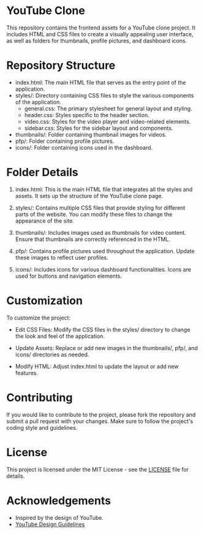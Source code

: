 # YouTube Clone

This repository contains the frontend assets for a YouTube clone project. It includes HTML and CSS files to create a visually appealing user interface, as well as folders for thumbnails, profile pictures, and dashboard icons.

# Repository Structure

- index.html: The main HTML file that serves as the entry point of the application.
- styles/: Directory containing CSS files to style the various components of the application.
  - general.css: The primary stylesheet for general layout and styling.
  - header.css: Styles specific to the header section.
  - video.css: Styles for the video player and video-related elements.
  - sidebar.css: Styles for the sidebar layout and components.
- thumbnails/: Folder containing thumbnail images for videos.
- pfp/: Folder containing profile pictures.
- icons/: Folder containing icons used in the dashboard.

# Folder Details

1. index.html: This is the main HTML file that integrates all the styles and assets. It sets up the structure of the YouTube clone page.

2. styles/: Contains multiple CSS files that provide styling for different parts of the website. You can modify these files to change the appearance of the site.

3. thumbnails/: Includes images used as thumbnails for video content. Ensure that thumbnails are correctly referenced in the HTML.

4. pfp/: Contains profile pictures used throughout the application. Update these images to reflect user profiles.

5. icons/: Includes icons for various dashboard functionalities. Icons are used for buttons and navigation elements.

# Customization

To customize the project:

- Edit CSS Files: Modify the CSS files in the styles/ directory to change the look and feel of the application.

- Update Assets: Replace or add new images in the thumbnails/, pfp/, and icons/ directories as needed.

- Modify HTML: Adjust index.html to update the layout or add new features.

# Contributing

If you would like to contribute to the project, please fork the repository and submit a pull request with your changes. Make sure to follow the project's coding style and guidelines.

# License

This project is licensed under the MIT License - see the [LICENSE](https://opensource.org/license/mit) file for details.

# Acknowledgements

- Inspired by the design of YouTube.
- [YouTube Design Guidelines](https://developers.google.com/youtube/terms/branding-guidelines)
